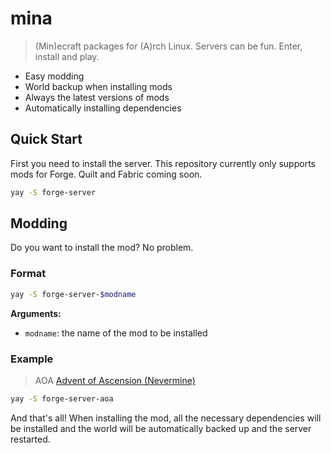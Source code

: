# mina

> (Min)ecraft packages for (A)rch Linux. Servers can be fun. Enter, install and play.

- Easy modding
- World backup when installing mods
- Always the latest versions of mods
- Automatically installing dependencies

## Quick Start

First you need to install the server. This repository currently only supports mods for Forge. Quilt and Fabric coming soon.

```sh
yay -S forge-server
```

## Modding

Do you want to install the mod? No problem.

### Format
```sh
yay -S forge-server-$modname
```

**Arguments:**

- `modname`: the name of the mod to be installed


### Example

> AOA [Advent of Ascension (Nevermine)](https://www.curseforge.com/minecraft/mc-mods/advent-of-ascension-nevermine)

```sh
yay -S forge-server-aoa
```

And that's all! When installing the mod, all the necessary dependencies will be installed and the world will be automatically backed up and the server restarted.
